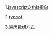 1.[javascript之this指向](https://github.com/gottayan/note/issues/1)

2.[typeof](https://github.com/gottayan/note/issues/2)

3.[遍历数组方式](https://github.com/gottayan/note/issues/3)
